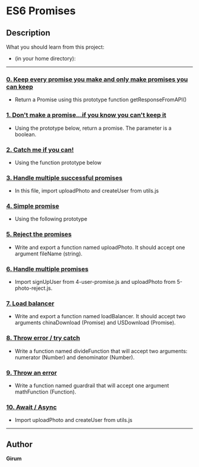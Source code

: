 #  ES6 Promises

## Description

What you should learn from this project:

* (in your home directory):

---

### [0. Keep every promise you make and only make promises you can keep](./0-promise.js)

* Return a Promise using this prototype function getResponseFromAPI()

### [1. Don't make a promise...if you know you can't keep it](./1-promise.js)

* Using the prototype below, return a promise. The parameter is a boolean.

### [2. Catch me if you can!](./2-then.js)

* Using the function prototype below

### [3. Handle multiple successful promises](./3-all.js)

* In this file, import uploadPhoto and createUser from utils.js

### [4. Simple promise](./4-user-promise.js)

* Using the following prototype

### [5. Reject the promises](./5-photo-reject.js)

* Write and export a function named uploadPhoto. It should accept one argument fileName (string).

### [6. Handle multiple promises](./6-final-user.js)

* Import signUpUser from 4-user-promise.js and uploadPhoto from 5-photo-reject.js.

### [7. Load balancer](./7-load_balancer.js)

* Write and export a function named loadBalancer. It should accept two arguments chinaDownload (Promise) and USDownload (Promise).

### [8. Throw error / try catch](./8-try.js)

* Write a function named divideFunction that will accept two arguments: numerator (Number) and denominator (Number).

### [9. Throw an error](./9-try.js)

* Write a function named guardrail that will accept one argument mathFunction (Function).

### [10. Await / Async](./100-await.js)

* Import uploadPhoto and createUser from utils.js

---

## Author

**Girum** 
